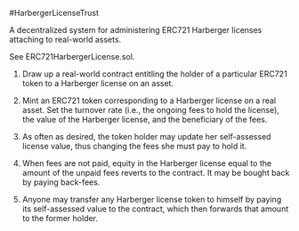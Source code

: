 #HarbergerLicenseTrust

A decentralized system for administering ERC721 Harberger licenses attaching to real-world assets.

See ERC721HarbergerLicense.sol.

1. Draw up a real-world contract entitling the holder of a particular ERC721 token to a Harberger license on an asset.

2. Mint an ERC721 token corresponding to a Harberger license on a real asset.  Set the turnover rate (i.e., the ongoing fees to hold the license), the value of the Harberger license, and the beneficiary of the fees.

3. As often as desired, the token holder may update her self-assessed license value, thus changing the fees she must pay to hold it.

4. When fees are not paid, equity in the Harberger license equal to the amount of the unpaid fees reverts to the contract.  It may be bought back by paying back-fees.

5. Anyone may transfer any Harberger license token to himself by paying its self-assessed value to the contract, which then forwards that amount to the former holder.  
